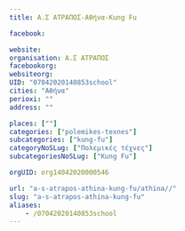 ```yaml
---
title: Α.Σ ΑΤΡΑΠΟΣ-Αθήνα-Kung Fu

facebook:

website:
organisation: Α.Σ ΑΤΡΑΠΟΣ
facebookorg:
websiteorg:
UID: "07042020140853school"
cities: "Αθήνα"
perioxi: ""
address: ""

places: [""]
categories: ["polemikes-texnes"]
subcategories: ["kung-fu"]
categoryNoSLug: ["Πολεμικές τέχνες"]
subcategoriesNoSLug: ["Kung Fu"]

orgUID: org14042020000546

url: "a-s-atrapos-athina-kung-fu/athina//"
slug: "a-s-atrapos-athina-kung-fu"
aliases:
    - /07042020140853school
---
```





